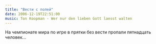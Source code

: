 ```yaml
---
title: "Вести с полей"
date: 2006-12-19T22:51:00
music: Ton Koopman - Wer nur den lieben Gott laesst walten
---
```


На чемпионате мира по игре в прятки без вести пропали пятнадцать человек...
